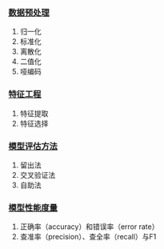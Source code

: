 ### [数据预处理](https://github.com/superman666ai/fool_ai/tree/master/catalog/preprocessing.md)
1. 归一化
2. 标准化
3. 离散化
4. 二值化
5. 哑编码
### [特征工程]()
1. 特征提取
2. 特征选择
### [模型评估方法]()
1. 留出法
2. 交叉验证法
3. 自助法
### [模型性能度量]()
1. 正确率（accuracy）和错误率（error rate）
2. 查准率（precision）、查全率（recall）与F1

